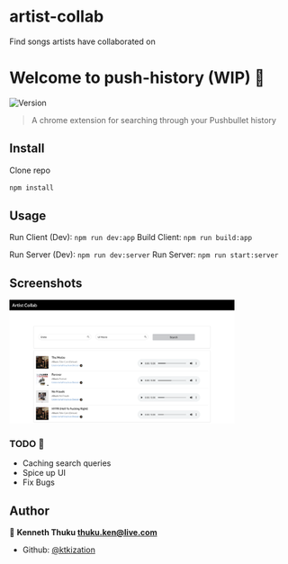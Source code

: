 # artist-collab
Find songs artists have collaborated on


# Welcome to push-history (WIP) 🚧
![Version](https://img.shields.io/badge/version-1.0.0-blue.svg?cacheSeconds=2592000)

> A chrome extension for searching through your Pushbullet history

## Install
Clone repo

```sh
npm install
```

## Usage
Run Client (Dev): `npm run dev:app` 
Build Client: `npm run build:app` 

Run Server (Dev): `npm run dev:server` 
Run Server: `npm run start:server` 

## Screenshots
<img src="screenshot.png" alt="sign_in_screen" style="width:400px;"/>

### TODO 🚧
* Caching search queries
* Spice up UI
* Fix Bugs

## Author

👤 **Kenneth Thuku <thuku.ken@live.com>**

* Github: [@ktkization](https://github.com/ktkization)



